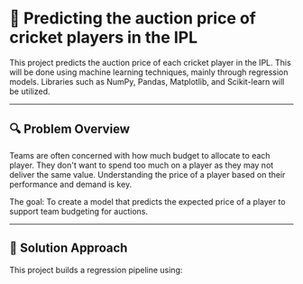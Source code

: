 # 🏏 Predicting the auction price of cricket players in the IPL
This project predicts the auction price of each cricket player in the IPL. This will be done using machine learning techniques, mainly through regression models. Libraries such as NumPy, Pandas, Matplotlib, and Scikit-learn will be utilized. 

---

## 🔍 Problem Overview

Teams are often concerned with how much budget to allocate to each player. They don't want to spend too much on a player as they may not deliver the same value. Understanding the price of a player based on their performance and demand is key. 

The goal: To create a model that predicts the expected price of a player to support team budgeting for auctions. 

---

## 🧠 Solution Approach

This project builds a regression pipeline using:




